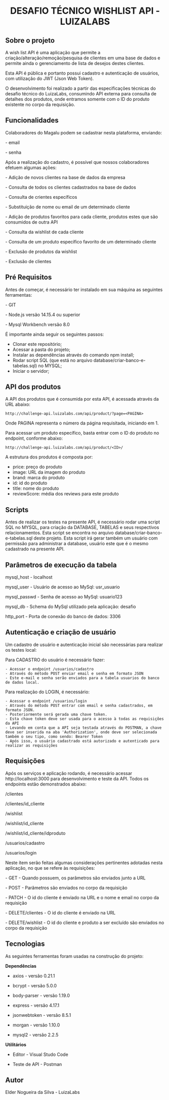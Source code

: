 <h1 align="center">DESAFIO TÉCNICO WISHLIST API - LUIZALABS</h1>

<h2>Sobre o projeto</h2>
<p>
A wish list API é uma aplicação que permite a criação/alteração/remoção/pesquisa de clientes em uma base de dados e permite ainda o gerenciamento de lista de desejos destes clientes.

Esta API é pública e portanto possui cadastro e autenticação de usuários, com utilização do JWT (Json Web Token). 

O desenvolvimento foi realizado a partir das especificações técnicas do desafio técnico do LuizaLabs, consumindo API externa para consulta de detalhes dos produtos, onde entramos somente com o ID do produto existente no corpo da requisição.
<p>

<h2>Funcionalidades</h2>
<p>
Colaboradores do Magalu podem se cadastrar nesta plataforma, enviando:
<p>- email </p>
<p>- senha </p>
<p>
<p>Após a realização do cadastro, é possível que nossos colaboradores efetuem algumas ações:<p>
<p>- Adição de novos clientes na base de dados da empresa </p>
<p>- Consulta de todos os clientes cadastrados na base de dados </p>
<p>- Consulta de crientes específicos </p>
<p>- Substituição de nome ou email de um determinado cliente </p>
<p>- Adição de produtos favoritos para cada cliente, produtos estes que são consumidos de outra API </p>
<p>- Consulta da wishlist de cada cliente </p>
<p>- Consulta de um produto específico favorito de um determinado cliente </p>
<p>- Exclusão de produtos da wishlist </p>
<p>- Exclusão de clientes </p>
<p>
<h2> Pré Requisitos </h2>
<p>Antes de começar, é necessário ter instalado em sua máquina as seguintes ferramentas:</p>

<p>- GIT</p>
<p>- Node.js versão 14.15.4 ou superior</p>
<p>- Mysql Workbench versão 8.0</p>

É importante ainda seguir os seguintes passos:
- Clonar este repositório;
- Acessar a pasta do projeto;
- Instalar as dependências através do comando npm install;
- Rodar script SQL (que está no arquivo database/criar-banco-e-tabelas.sql) no MYSQL;
- Iniciar o servidor;
<p>
<h2> API dos produtos </h2>
A API dos produtos que é consumida por esta API, é acessada através da URL abaixo:

```
http://challenge-api.luizalabs.com/api/product/?page=<PAGINA>
```
Onde PAGINA representa o número da página requisitada, iniciando em 1.

Para acessar um produto específico, basta entrar com o ID do produto no endpoint, conforme abaixo:

```
http://challenge-api.luizalabs.com/api/product/<ID>/
```

A estrutura dos produtos é composta por:
- price: preço do produto
- image: URL da imagem do produto
- brand: marca do produto
- id: id do produto
- title: nome do produto
- reviewScore: média dos reviews para este produto

<h2> Scripts </h2>
Antes de realizar os testes na presente API, é necessário rodar uma script SQL no MYSQL, para criação da DATABASE, TABELAS e seus respectivos relacionamentos. Esta script se encontra no arquivo database/criar-banco-e-tabelas.sql deste projeto. Esta script irá gerar também um usuário com permissão para administrar a database, usuário este que é o mesmo cadastrado na presente API.
<h2>Parâmetros de execução da tabela</h2>
<p>mysql_host - localhost </p>
<p>mysql_user - Usuário de acesso ao MySql:	usr_usuario </p>
<p>mysql_passwd - Senha de acesso ao MySql: usuario123 </p>
<p>mysql_db - Schema do MySql utilizado pela aplicação: desafio </p>
<p>http_port -	Porta de conexão do banco de dados: 3306 </p>

<h2> Autenticação e criação de usuário </h2>
Um cadastro de usuário e autenticação inicial são necessárias para realizar os testes local:

Para CADASTRO do usuário é necessário fazer:
```
- Acessar o endpoint /usuarios/cadastro
- Através do método POST enviar email e senha em formato JSON 
- Este e-mail e senha serão enviados para a tabela usuarios do banco de dados local.
```

Para realização do LOGIN, é necessário:

```
- Acessar o endpoint /usuarios/login
- Através do método POST entrar com email e senha cadastrados, em formato JSON. 
- Posteriormente será gerada uma chave token. 
- Esta chave token deve ser usada para o acesso à todas as requisições da API
- Levando em conta que a API seja testada através do POSTMAN, a chave deve ser inserida na aba 'Authorization', onde deve ser selecionada também o seu tipo, como sendo: Bearer Token
- Após isso, o usuário cadastrado está autorizado e autenticado para realizar as requisições
```

<h2> Requisições </h2>
Após os serviços e aplicação rodando, é necessário acessar http://localhost:3000 para desenvolvimento e teste da API. Todos os endpoints estão demonstrados abaixo:

<p>/clientes </p>
<p>/clientes/id_cliente </p>
<p>/wishlist </p>
<p>/wishlist/id_cliente </p>
<p>/wishlist/id_cliente/idproduto </p>
<p>/usuarios/cadastro </p>
<p>/usuarios/login </p>
<p>

<p>Neste ítem serão feitas algumas considerações pertinentes adotadas nesta aplicação, no que se refere às requisições:</p>
<p>- GET - Quando possuem, os parâmetros são enviados junto a URL </p>
<p>- POST - Parâmetros são enviados no corpo da requisição </p>
<p>- PATCH - O id do cliente é enviado na URL e o nome e email no corpo da requisição </p>
<p>- DELETE/clientes - O id do cliente é enviado na URL </p>
<p>- DELETE/wishlist - O id do cliente e produto a ser excluído são enviados no corpo da requisição </p>

<h2>Tecnologias</h2>
As seguintes ferramentas foram usadas na construção do projeto:

<p><b>Dependências</b></p>

- axios - versão 0.21.1 </p>
- bcrypt - versão 5.0.0 </p>
- body-parser - versão 1.19.0 </p>
- express - versão 4.17.1 </p>
- jsonwebtoken - versão 8.5.1 </p>
- morgan - versão 1.10.0 </p>
- mysql2 - versão 2.2.5 </p>

</p>

<p><b>Utilitários</b></p> 

- Editor - Visual Studo Code </p>
- Teste de API - Postman </p>

<h2><b>Autor</b></h2>
<p>Elder Nogueira da Silva - LuizaLabs</p>
